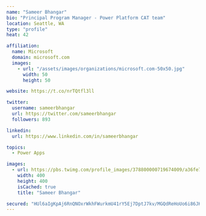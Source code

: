 ```yaml
---
name: "Sameer Bhangar"
bio: "Principal Program Manager - Power Platform CAT team"
location: Seattle, WA
type: "profile"
heat: 42

affiliation:
  name: Microsoft
  domain: microsoft.com
  images:
    - url: "/assets/images/organizations/microsoft.com-50x50.jpg"
      width: 50
      height: 50

website: https://t.co/nrTQtfl3ll

twitter:
  username: sameerbhangar
  url: https://twitter.com/sameerbhangar
  followers: 893

linkedin:
  url: https://www.linkedin.com/in/sameerbhangar

topics:
  - Power Apps

images:
  - url: https://pbs.twimg.com/profile_images/378800000719674009/a36fe7ddfab1778b76e5793772e43798_400x400.jpeg
    width: 400
    height: 400
    isCached: true
    title: "Sameer Bhangar"

secured: "HUl6aIgKpAj6RnQNOxrWkhFWurkmU41rY5Ej7DptJ7kv/MGQdReHoUo6i86JKkMUMIFpOHO+sR2MS0NppcQ8kZa9KkNWHTrJkTOcqCGj+di6YOd3o6X7/Drqeu7owW/6OaxSWu+vTW1+r4UipuyqpzOqtbO6tUq0lkdoqv8NTpU7OyG85b2LqG2quHmko/cd79NAdr2drGXlCAbHNlc1wsKJr8bWFU/SQx2ysn8e+Tf4qFC15Vh1DQYu5DClOE0cGcwaBkHBsAQxz2b5owBeHCOCgzGu91bfjOj7Xc/Yb9SZRGBRnlMHhjSqXSSOWIWw34e0qfJvXHt2UcTxaDTDCuVw628IexejnFxM28PtefcsYZOb/Snd2/KchaGGNvFGhrG4bMhM+v6mv+591r2mww==;abHsLxqGlwfvDOJtcsW2MA=="
---
```


